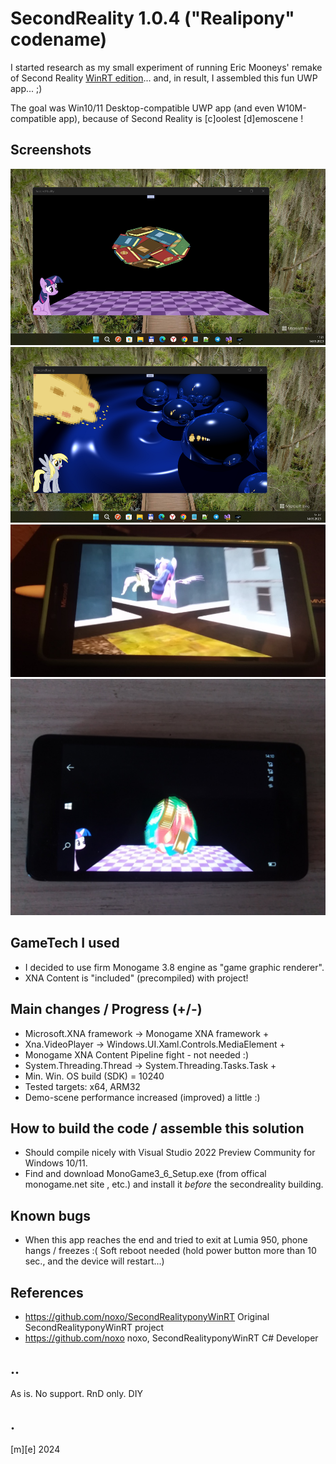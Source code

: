 # SecondReality 1.0.4 ("Realipony" codename)

I started research as my small experiment of running Eric Mooneys' remake of Second Reality 
[WinRT edition](https://github.com/noxo/SecondRealityponyWinRT)... and, in result, 
I assembled this fun UWP app... ;) 

The goal was Win10/11 Desktop-compatible UWP app (and even W10M-compatible app), because of Second Reality is [c]oolest [d]emoscene !

## Screenshots
![W11](Images/shot01.png)
![W11](Images/shot02.png)
![W11](Images/shot03.png)
![W10M](Images/shot04.png)

## GameTech I used
- I decided to use firm Monogame 3.8 engine as "game graphic renderer". 
- XNA Content is "included" (precompiled) with project! 


## Main changes / Progress (+/-)
- Microsoft.XNA framework -> Monogame XNA framework +
- Xna.VideoPlayer -> Windows.UI.Xaml.Controls.MediaElement + 
- Monogame XNA Content Pipeline fight - not needed :)
- System.Threading.Thread -> System.Threading.Tasks.Task +
- Min. Win. OS build (SDK) = 10240
- Tested targets: x64, ARM32
- Demo-scene performance increased (improved) a little :)


## How to build the code / assemble this solution
- Should compile nicely with Visual Studio 2022 Preview Community for Windows 10/11. 
- Find and download MonoGame3_6_Setup.exe (from offical monogame.net site , etc.) 
and install it *before* the secondreality building.

## Known bugs
- When this app reaches the end and tried to exit at Lumia 950, phone hangs / freezes :( Soft reboot needed (hold power button more than 10 sec., and the device will restart...)

## References
- https://github.com/noxo/SecondRealityponyWinRT Original SecondRealityponyWinRT project
- https://github.com/noxo noxo, SecondRealityponyWinRT C# Developer

## ..
As is. No support. RnD only. DIY

## .
[m][e] 2024
